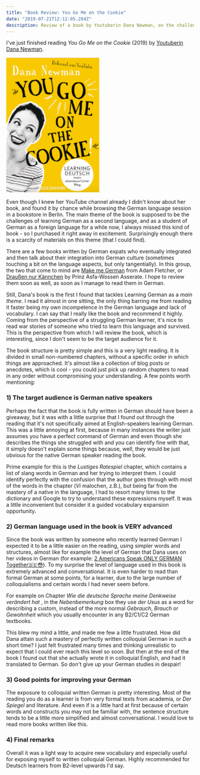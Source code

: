 ```yaml
---
title: "Book Review: You Go Me on the Cookie"
date: "2019-07-21T12:12:05.284Z"
description: Review of a book by Youtuberin Dana Newman, on the challenges of learning German.
---
```


I've just finished reading _You Go Me on the Cookie_ (2019) by [Youtuberin](https://www.youtube.com/wantedadventure) [Dana Newman](https://www.dananewman.de/). 


[![You go me on the cookie](./danabook.png)](https://www.randomhouse.de/Taschenbuch/You-go-me-on-the-cookie/Dana-Newman/Goldmann-TB/e536279.rhd "You Go me on the Cookie Book")

Even though I knew her YouTube channel already I didn't know about her book, and found it by chance while browsing the German language session in a bookstore in Berlin. The main theme of the book is supposed to be the challenges of learning German as a second language, and as a student of German as a foreign language for a while now, I always missed this kind of book - so I purchased it right away in excitement. Surprisingly enough there is a scarcity of materials on this theme (that I could find). 

There are a few books written by German expats who eventually integrated and then talk about their integration into German culture (sometimes touching a bit on the language aspects, but only tangentially). In this group, the two that come to mind are [Make me German](https://www.ullstein-buchverlage.de/nc/buch/details/make-me-german-zweisprachiges-wendebuch-deutsch-englisch-9783548375595.html) from Adam Fletcher, or [Draußen nur Kännchen](https://www.fischerverlage.de/buch/prinz_asfa-wossen_asserate_draussen_nur_kaennchen/9783596181575) by Prinz Asfa-Wossen Asserate. I hope to review them soon as well, as soon as I manage to read them in German. 

Still, Dana's book is the first I found that tackles Learning German as a _main theme_. I read it almost in one sitting, the only thing barring me from reading it faster being my own incompetence in the German language and lack of vocabulary. I can say that I really like the book and recommend it highly. Coming from the perspective of a struggling German learner, it's nice to read war stories of someone who tried to learn this language and survived. This is the perspective from which I will review the book, which is interesting, since I don't seem to be the target audience for it.

The book structure is pretty simple and this is a very light reading. It is divided in small non-numbered chapters, without a specific order in which things are approached. It's almost like a collection of blog posts or anecdotes, which is cool - you could just pick up random chapters to read in any order without compromising your understanding. A few points worth mentioning:

### 1) The target audience is German native speakers

Perhaps the fact that the book is fully written in German should have been a giveaway, but it was with a little surprise that I found out through the reading that it's not specifically aimed at English-speakers learning German. This was a little annoying at first, because in many instances the writer just assumes you have a perfect command of German and even though she describes the things she struggled with and you can identify fine with that, it simply doesn't explain some things because, well, they would be just obvious for the native German speaker reading the book. 

Prime example for this is the _Lustiges Ratespiel_ chapter, which contains a list of slang words in German and her trying to interpret them. I could identify perfectly with the confusion that the author goes through with most of the words in the chapter (_Vi_ malochen, z.B.), but being far from the mastery of a native in the language, I had to resort many times to the dictionary and Google to try to understand these expressions myself.  It was a little inconvenient but consider it a guided vocabulary expansion opportunity.  

### 2) German language used in the book is VERY advanced

Since the book was written by someone who recently learned German I expected it to be a little easier on the reading, using simpler words and structures, almost like for example the level of German that Dana uses on her videos in German (for example: [2 Americans Speak ONLY GERMAN Together🇩🇪😳](https://www.youtube.com/watch?v=JEjCBGR34HM)). To my surprise the level of language used in this book is extremely advanced and conversational. It is even harder to read than formal German at some points, for a learner, due to the large number of colloquialisms and certain words I had never seem before. 

For example on Chapter _Wie die deutsche Sprache meine Denkweise verändert hat_ , in the _Nebenbemerkung_ box they use _der Usus_ as a word for describing a custom, instead of the more normal _Gebrauch_, _Brauch_ or _Gewohnheit_ which you usually encounter in any B2/C1/C2 German textbooks. 

This blew my mind a little, and made me few a little frustrated. How did Dana attain such a mastery of perfectly written colloquial German in such a short time? I just felt frustrated many times and thinking unrealistic to expect that I could ever reach this level so soon. But then at the end of the book I found out that she actually wrote it in colloquial English, and had it translated to German. So don't give up your German studies in despair!

### 3) Good points for improving your German

The exposure to colloquial written German is pretty interesting. Most of the reading you do as a learner is from very formal texts from academia, or _Der Spiegel_ and literature. And even if is a little hard at first because of certain words and constructs you may not be familiar with, the sentence structure tends to be a little more simplified and almost conversational. I would love to read more books written like this. 

### 4) Final remarks

Overall it was a light way to acquire new vocabulary and especially useful for exposing myself to written colloquial German. Highly recommended for Deutsch learners from B2-level upwards I'd say.




